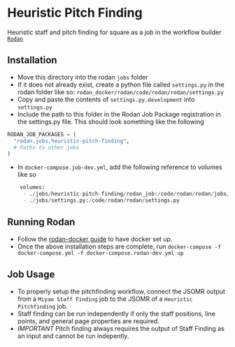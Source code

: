 # Heuristic Pitch Finding
Heuristic staff and pitch finding for square as a job in the workflow builder [```Rodan```](https://github.com/DDMAL/Rodan)

## Installation
- Move this directory into the rodan `jobs` folder
- If it does not already exist, create a python file called `settings.py` in the rodan folder like so: `rodan_docker/rodan/code/rodan/rodan/settings.py`
- Copy and paste the contents of `settings.py.development` into `settings.py`
- Include the path to this folder in the Rodan Job Package registration in the settings.py file. This should look something like the following
``` python
RODAN_JOB_PACKAGES = (
  "rodan.jobs.heuristic-pitch-finding",
  # Paths to other jobs
)
```
- In `docker-compose.job-dev.yml`, add the following reference to volumes like so
``` python
    volumes:
     - ./jobs/heuristic-pitch-finding/rodan_job:/code/rodan/rodan/jobs/heuristic-pitch-finding
     - ./jobs/settings.py:/code/rodan/rodan/settings.py
```

## Running Rodan
- Follow the [rodan-docker guide](https://github.com/DDMAL/rodan-docker/blob/master/README.md) to have docker set up.
- Once the above installation steps are complete, run ```docker-compose -f docker-compose.yml -f docker-compose.rodan-dev.yml up``` 

## Job Usage
- To properly setup the pitchfinding workflow, connect the JSOMR output from a `Miyao Staff Finding` job to the JSOMR of a `Heuristic Pitchfinding` job. 
- Staff finding can be run independently if only the staff positions, line points, and general page properties are required. 
- *IMPORTANT* Pitch finding always requires the output of Staff Finding as an input and cannot be run indepently.